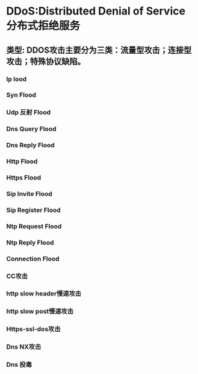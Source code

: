 # DDoS:Distributed Denial of Service 分布式拒绝服务

## 类型: DDOS攻击主要分为三类：流量型攻击；连接型攻击；特殊协议缺陷。

### Ip lood
### Syn Flood
### Udp 反射 Flood
### Dns Query Flood
### Dns Reply Flood
### Http Flood
### Https Flood
### Sip Invite Flood
### Sip Register Flood
### Ntp Request Flood
### Ntp Reply Flood
### Connection Flood
### CC攻击
### http slow header慢速攻击
### http slow post慢速攻击
### Https-ssl-dos攻击
### Dns NX攻击
### Dns 投毒